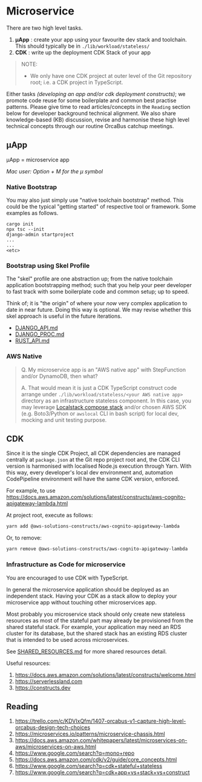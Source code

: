 # Microservice

There are two high level tasks.

1. **µApp** : create your app using your favourite dev stack and toolchain. This should typically be in `./lib/workload/stateless/`
2. **CDK**  : write up the deployment CDK Stack of your app

> NOTE: 
> * We only have one CDK project at outer level of the Git repository root; i.e. a CDK project in TypeScript. 

Either tasks _(developing an app and/or cdk deployment constructs)_; we promote code reuse for some boilerplate and common best practise patterns. Please give time to read articles/concepts in the `Reading` section below for developer background technical alignment. We also share knowledge-based (KB) discussion, revise and harmonise these high level technical concepts through our routine OrcaBus catchup meetings.

## µApp

µApp = microservice app

_Mac user: Option + M for the µ symbol_


### Native Bootstrap

You may also just simply use "native toolchain bootstrap" method. This could be the typical "getting started" of respective tool or framework. Some examples as follows.

```
cargo init
npx tsc --init
django-admin startproject
...
...
<etc>
```

### Bootstrap using Skel Profile

The "skel" profile are one abstraction up; from the native toolchain application bootstrapping method; such that you help your peer developer to fast track with some boilerplate code and common setup; up to speed. 

Think of; it is "the origin" of where your _now_ very complex application to date in near future. Doing this way is optional. We may revise whether this skel approach is useful in the future iterations.

- [DJANGO_API.md](DJANGO_API.md)
- [DJANGO_PROC.md](DJANGO_PROC.md)
- [RUST_API.md](RUST_API.md)

### AWS Native

> Q. My microservice app is an "AWS native app" with StepFunction and/or DynamoDB, then what?
> 
> A. That would mean it is just a CDK TypeScript construct code arrange under `./lib/workload/stateless/<your AWS native app>` directory as an infrastructure stateless component. In this case, you may leverage [Localstack compose stack](../../shared/MOCK_AWS.md) and/or chosen AWS SDK (e.g. Boto3/Python or `awslocal` CLI in bash script) for local dev, mocking and unit testing purpose.


## CDK

Since it is the single CDK Project, all CDK dependencies are managed centrally at `package.json` at the Git repo project root and, the CDK CLI version is harmonised with localised Node.js execution through Yarn. With this way, every developer's local dev environment and, automation CodePipeline environment will have the same CDK version, enforced.

For example, to use https://docs.aws.amazon.com/solutions/latest/constructs/aws-cognito-apigateway-lambda.html

At project root, execute as follows:

```sh
yarn add @aws-solutions-constructs/aws-cognito-apigateway-lambda
```

Or, to remove:

```sh
yarn remove @aws-solutions-constructs/aws-cognito-apigateway-lambda
```

### Infrastructure as Code for microservice

You are encouraged to use CDK with TypeScript.

In general the microservice application should be deployed as an independent stack. Having your CDK as a stack allow to deploy
your microservice app without touching other microservices app.

Most probably you microservice stack should only create new stateless resources as most of the stateful part may already
be provisioned from the shared stateful stack. For example, your application may need an RDS cluster for its database,
but the shared stack has an existing RDS cluster that is intended to be used across microservices.

See [SHARED_RESOURCES.md](./SHARED_RESOURCES.md) for more shared resources detail.

Useful resources:

  1. https://docs.aws.amazon.com/solutions/latest/constructs/welcome.html
  2. https://serverlessland.com
  3. https://constructs.dev


## Reading

1. https://trello.com/c/KDVIxQfm/1407-orcabus-v1-capture-high-level-orcabus-design-tech-choices
2. https://microservices.io/patterns/microservice-chassis.html
3. https://docs.aws.amazon.com/whitepapers/latest/microservices-on-aws/microservices-on-aws.html
4. https://www.google.com/search?q=mono+repo
5. https://docs.aws.amazon.com/cdk/v2/guide/core_concepts.html
6. https://www.google.com/search?q=cdk+stateful+stateless
7. https://www.google.com/search?q=cdk+app+vs+stack+vs+construct
